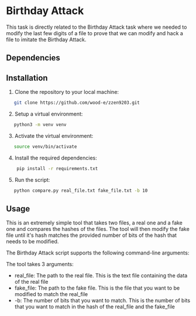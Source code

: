 # Birthday Attack
This task is directly related to the Birthday Attack task where we needed to modify the last few digits of a file to prove that we can modify and hack a file to imitate the Birthday Attack.

## Dependencies
## Installation

1. Clone the repository to your local machine:
```bash
   git clone https://github.com/wood-e/zzen9203.git
```
2. Setup a virtual environment:
```bash
   python3 -m venv venv
```
3. Activate the virtual environment:
```bash
   source venv/bin/activate
```
4. Install the required dependencies:
```bash
    pip install -r requirements.txt
```
5. Run the script:
```bash
   python compare.py real_file.txt fake_file.txt -b 10
```

## Usage

This is an extremely simple tool that takes two files, a real one and a fake one and compares the hashes of the files. 
The tool will then modify the fake file until it's hash matches the provided number of bits of the hash that needs to be modified.

The Birthday Attack script supports the following command-line arguments:

The tool takes 3 arguments:
- real_file: The path to the real file. This is the text file containing the data of the real file
- fake_file: The path to the fake file. This is the file that you want to be modified to match the real_file
- -b: The number of bits that you want to match. This is the number of bits that you want to match in the hash of the real_file and the fake_file
